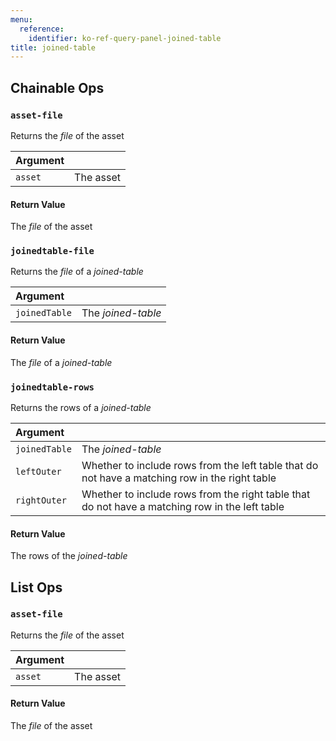 ```yaml
---
menu:
  reference:
    identifier: ko-ref-query-panel-joined-table
title: joined-table
---
```


## Chainable Ops
<h3 id="asset-file"><code>asset-file</code></h3>

Returns the _file_ of the asset

| Argument |  |
| :--- | :--- |
| `asset` | The asset |

#### Return Value
The _file_ of the asset

<h3 id="joinedtable-file"><code>joinedtable-file</code></h3>

Returns the _file_ of a _joined-table_

| Argument |  |
| :--- | :--- |
| `joinedTable` | The _joined-table_ |

#### Return Value
The  _file_ of a _joined-table_

<h3 id="joinedtable-rows"><code>joinedtable-rows</code></h3>

Returns the rows of a _joined-table_

| Argument |  |
| :--- | :--- |
| `joinedTable` | The _joined-table_ |
| `leftOuter` | Whether to include rows from the left table that do not have a matching row in the right table |
| `rightOuter` | Whether to include rows from the right table that do not have a matching row in the left table |

#### Return Value
The rows of the _joined-table_


## List Ops
<h3 id="asset-file"><code>asset-file</code></h3>

Returns the _file_ of the asset

| Argument |  |
| :--- | :--- |
| `asset` | The asset |

#### Return Value
The _file_ of the asset